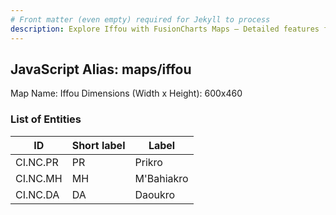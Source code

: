 ```yaml
---
# Front matter (even empty) required for Jekyll to process
description: Explore Iffou with FusionCharts Maps – Detailed features for seamless integration. Try now & enhance your data visualization today! 
---
```


## JavaScript Alias: maps/iffou

Map Name: Iffou
Dimensions (Width x Height): 600x460

### List of Entities

ID | Short label | Label
---|---|---|
CI.NC.PR|PR|Prikro
CI.NC.MH|MH|M\'Bahiakro
CI.NC.DA|DA|Daoukro

